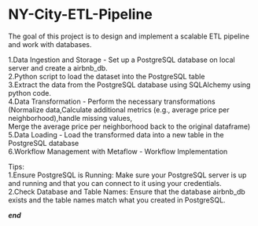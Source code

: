 # NY-City-ETL-Pipeline
The goal of this project is to design and implement a scalable ETL pipeline and work with databases.

1.Data Ingestion and Storage - Set up a PostgreSQL database on local server and create a airbnb_db.<Br>
2.Python script to load the dataset into the PostgreSQL table<br>
3.Extract the data from the PostgreSQL database using SQLAlchemy using python code.<br>
4.Data Transformation - Perform the necessary transformations<br>
(Normalize data,Calculate additional metrics (e.g., average price per neighborhood),handle missing values,<br>
Merge the average price per neighborhood back to the original dataframe)<br>
5.Data Loading - Load the transformed data into a new table in the PostgreSQL database<br>
6.Workflow Management with Metaflow - Workflow Implementation<br>

Tips:<br>
1.Ensure PostgreSQL is Running: Make sure your PostgreSQL server is up and running and that you can connect to it using your credentials.<br>
2.Check Database and Table Names: Ensure that the database airbnb_db exists and the table names match what you created in PostgreSQL. <br>

***end***

